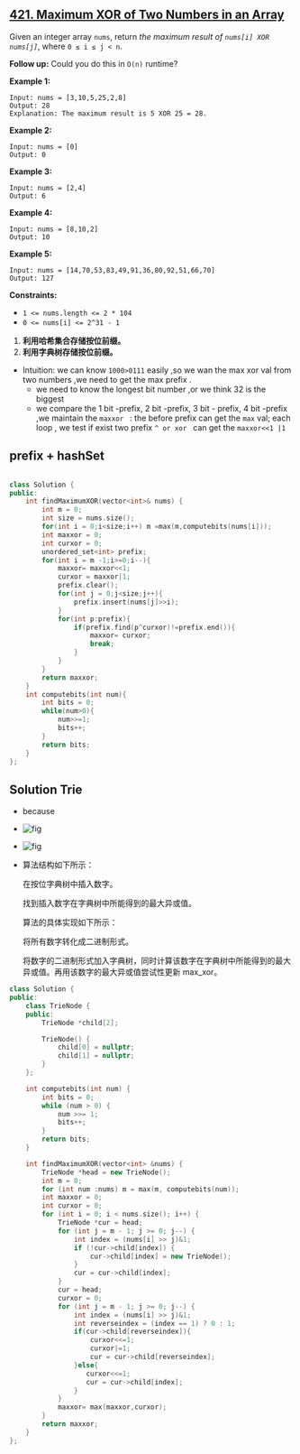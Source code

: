 ## [421. Maximum XOR of Two Numbers in an Array](https://leetcode-cn.com/problems/maximum-xor-of-two-numbers-in-an-array/)

Given an integer array `nums`, return *the maximum result of `nums[i] XOR nums[j]`*, where `0 ≤ i ≤ j < n`.

**Follow up:** Could you do this in `O(n)` runtime?

**Example 1:**

```
Input: nums = [3,10,5,25,2,8]
Output: 28
Explanation: The maximum result is 5 XOR 25 = 28.
```

**Example 2:**

```
Input: nums = [0]
Output: 0
```

**Example 3:**

```
Input: nums = [2,4]
Output: 6
```

**Example 4:**

```
Input: nums = [8,10,2]
Output: 10
```

**Example 5:**

```
Input: nums = [14,70,53,83,49,91,36,80,92,51,66,70]
Output: 127
```

**Constraints:**

- `1 <= nums.length <= 2 * 104`
- `0 <= nums[i] <= 2^31 - 1`



1. **利用哈希集合存储按位前缀。**
2. **利用字典树存储按位前缀。**

* Intuition:  we can know `1000>0111` easily ,so we wan the max xor val from two numbers ,we need to get the max prefix .
  * we need to know the longest bit number ,or we think 32 is the biggest
  * we compare the 1  bit -prefix, 2  bit -prefix,  3 bit - prefix, 4 bit  -prefix ,we maintain the `maxxor ` : the before prefix can get the `max` val; each loop , we  test if exist two prefix `^ or xor ` can get  the `maxxor<<1 |1`  

## prefix + hashSet

```c++

class Solution {
public:
    int findMaximumXOR(vector<int>& nums) {
        int m = 0;
        int size = nums.size();
        for(int i = 0;i<size;i++) m =max(m,computebits(nums[i]));
        int maxxor = 0;
        int curxor = 0;
        unordered_set<int> prefix;
        for(int i = m -1;i>=0;i--){
            maxxor= maxxor<<1;
            curxor = maxxor|1;
            prefix.clear();
            for(int j = 0;j<size;j++){
                prefix.insert(nums[j]>>i);
            }
            for(int p:prefix){
                if(prefix.find(p^curxor)!=prefix.end()){
                    maxxor= curxor;
                    break;
                }
            }
        }
        return maxxor;
    }
    int computebits(int num){
        int bits = 0;
        while(num>0){
            num>>=1;
            bits++;
        }
        return bits;
    }
};
```

## Solution Trie

* because 

* ![fig](https://pic.leetcode-cn.com/Figures/421/trie.png)

* ![fig](https://pic.leetcode-cn.com/Figures/421/max_xor.png)

* 算法结构如下所示：

  在按位字典树中插入数字。

  找到插入数字在字典树中所能得到的最大异或值。

  算法的具体实现如下所示：

  将所有数字转化成二进制形式。

  将数字的二进制形式加入字典树，同时计算该数字在字典树中所能得到的最大异或值。再用该数字的最大异或值尝试性更新 max_xor。


```c++
class Solution {
public:
    class TrieNode {
    public:
        TrieNode *child[2];

        TrieNode() {
            child[0] = nullptr;
            child[1] = nullptr;
        }
    };

    int computebits(int num) {
        int bits = 0;
        while (num > 0) {
            num >>= 1;
            bits++;
        }
        return bits;
    }

    int findMaximumXOR(vector<int> &nums) {
        TrieNode *head = new TrieNode();
        int m = 0;
        for (int num :nums) m = max(m, computebits(num));
        int maxxor = 0;
        int curxor = 0;
        for (int i = 0; i < nums.size(); i++) {
            TrieNode *cur = head;
            for (int j = m - 1; j >= 0; j--) {
                int index = (nums[i] >> j)&1;
                if (!cur->child[index]) {
                    cur->child[index] = new TrieNode();
                }
                cur = cur->child[index];
            }
            cur = head;
            curxor = 0;
            for (int j = m - 1; j >= 0; j--) {
                int index = (nums[i] >> j)&1;
                int reverseindex = (index == 1) ? 0 : 1;
                if(cur->child[reverseindex]){
                    curxor<<=1;
                    curxor|=1;
                    cur = cur->child[reverseindex];
                }else{
                   curxor<<=1;
                   cur = cur->child[index];
                }
            }
            maxxor= max(maxxor,curxor);
        }
        return maxxor;
    }
};
```

